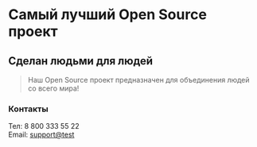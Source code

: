 # Самый лучший Open Source проект

## Сделан людьми для людей

> Наш Open Source проект предназначен для объединения людей со всего мира!

### Контакты 
Тел: 8 800 333 55 22<br>
Email: [support@test](mailto:support@test.ru)
